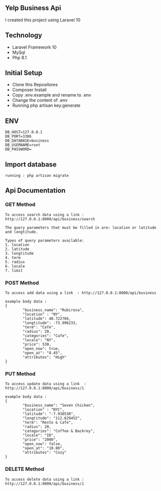 ## **Yelp Business Api**

I created this project using Laravel 10

## Technology
* Laravel Framework 10
* MySql
* Php 8.1

## Initial Setup
* Clone this Repositores
* Composer Install
* Copy .env.example and rename to .env
* Change the content of .env
* Running php artisan key:generate

## ENV
``` plaintext
DB_HOST=127.0.0.1
DB_PORT=3306
DB_DATABASE=business
DB_USERNAME=root
DB_PASSWORD=
```

## Import database
``` plaintext
running : php artisan migrate
```

## Api Documentation

### GET Method

``` plaintext
To access search data using a link : http://127.0.0.1:8000/api/business/search

The query parameters that must be filled in are: location or latitude and longtitude.

Types of query parameters available: 
1. location
2. latitude
3. longtitude
4. term
5. radius
6. locale
7. limit
```

### POST Method

``` plaintext
To access add data using a link  : http://127.0.0.1:8000/api/business

example body data : 
{
        "business_name": "Rubirosa",
        "location" : "NY",
        "latitude": 40.722766,
        "longtitude": -73.996233,
        "term": "Cafe",
        "radius": 20,
        "categories": "Cafe",
        "locale": "NY",
        "price": 530,
        "open_now": true,
        "open_at": "8.45",
        "attributes": "High"
}

```

### PUT Method
``` plaintext
To access update data using a link  : http://127.0.0.1:8000/api/business/1

example body data : 
{
        "business_name": "Seven Chicken",
        "location" : "NYC",
        "latitude": "-7.938530",
        "longtitude": "112.629452",
        "term": "Resto & Cafe",
        "radius": 20,
        "categories": "Coffee & Backrey",
        "locale": "ID",
        "price": "2000",
        "open_now": false,
        "open_at": "10.00",
        "attributes": "Cozy"
}

```

### DELETE Method
``` plaintext
To access delete data using a link : http://127.0.0.1:8000/api/business/1

```
